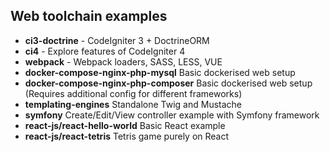 ## Web toolchain examples ##

- **ci3-doctrine** - CodeIgniter 3 + DoctrineORM
- **ci4** - Explore features of CodeIgniter 4
- **webpack** - Webpack loaders, SASS, LESS, VUE
- **docker-compose-nginx-php-mysql** Basic dockerised web setup
- **docker-compose-nginx-php-composer** Basic dockerised web setup (Requires additional config for different frameworks)
- **templating-engines** Standalone Twig and Mustache
- **symfony** Create/Edit/View controller example with Symfony framework
- **react-js/react-hello-world** Basic React example
- **react-js/react-tetris** Tetris game purely on React


